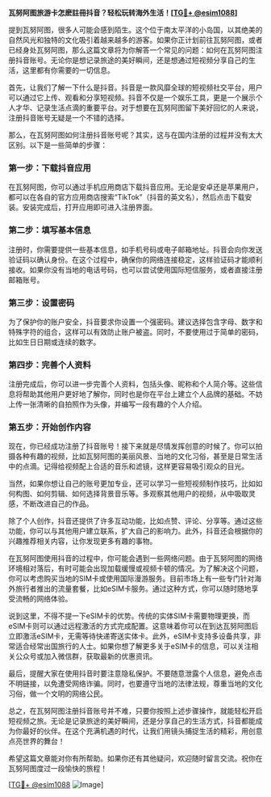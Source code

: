 **瓦努阿图旅游卡怎麽註冊抖音？轻松玩转海外生活！[[TG💪+ @esim1088](https://t.me/s/esim1088)]**

提到瓦努阿图，很多人可能会感到陌生。这个位于南太平洋的小岛国，以其绝美的自然风光和独特的文化吸引着越来越多的游客。如果你正计划前往瓦努阿图，或者已经身处瓦努阿图，那么这篇文章将为你解答一个常见的问题：如何在瓦努阿图注册抖音账号。无论你是想记录旅途的美好瞬间，还是想通过短视频分享自己的生活，这里都有你需要的一切信息。

首先，让我们了解一下什么是抖音。抖音是一款风靡全球的短视频社交平台，用户可以通过它上传、观看和分享短视频。抖音不仅是一个娱乐工具，更是一个展示个人才华、记录生活点滴的重要平台。对于想要在瓦努阿图留下美好回忆的人来说，注册抖音账号无疑是一个不错的选择。

那么，在瓦努阿图如何注册抖音账号呢？其实，这与在国内注册的过程并没有太大区别。以下是一些简单的步骤：

### 第一步：下载抖音应用

在瓦努阿图，你可以通过手机应用商店下载抖音应用。无论是安卓还是苹果用户，都可以在各自的官方应用商店搜索“TikTok”（抖音的英文名），然后点击下载安装。安装完成后，打开应用即可进入注册界面。

### 第二步：填写基本信息

注册时，你需要提供一些基本信息，如手机号码或电子邮箱地址。抖音会向你发送验证码以确认身份。在这个过程中，确保你的网络连接稳定，这样验证码才能顺利接收。如果你没有当地的电话号码，也可以尝试使用国际短信服务，或者直接注册邮箱账号。

### 第三步：设置密码

为了保护你的账户安全，抖音要求你设置一个强密码。建议选择包含字母、数字和特殊字符的组合，这样可以有效防止账户被盗。同时，不要使用过于简单的密码，比如生日日期或连续的数字。

### 第四步：完善个人资料

注册完成后，你可以进一步完善个人资料，包括头像、昵称和个人简介等。这些信息将帮助其他用户更好地了解你，同时也是你在平台上建立个人品牌的基础。不妨上传一张清晰的自拍照作为头像，并编写一段有趣的个人介绍。

### 第五步：开始创作内容

现在，你已经成功注册了抖音账号！接下来就是尽情发挥创意的时候了。你可以拍摄各种有趣的视频，比如瓦努阿图的美丽风景、当地的文化习俗，甚至是日常生活中的点滴。记得给视频配上合适的音乐和滤镜，这样更容易吸引观众的目光。

当然，如果你想让自己的账号更加专业，还可以学习一些短视频制作技巧，比如如何构图、如何剪辑、如何选择背景音乐等。多观察其他用户的视频，从中吸取灵感，不断改进自己的作品。

除了个人创作，抖音还提供了许多互动功能，比如点赞、评论、分享等。通过这些功能，你可以与其他用户建立联系，扩大自己的影响力。此外，抖音还会根据你的兴趣推荐相关内容，让你发现更多有趣的事物。

在瓦努阿图使用抖音的过程中，你可能会遇到一些网络问题。由于瓦努阿图的网络环境相对落后，有时可能会出现加载缓慢或视频卡顿的情况。为了解决这个问题，你可以考虑购买当地的SIM卡或使用国际漫游服务。目前市场上有一些专门针对海外旅行者推出的流量套餐，比如eSIM卡服务。通过这种方式，你可以随时随地享受流畅的网络体验。

说到这里，不得不提一下eSIM卡的优势。传统的实体SIM卡需要物理更换，而eSIM卡则可以通过远程激活的方式完成配置。这意味着你可以在到达瓦努阿图后立即激活eSIM卡，无需等待快递寄送实体卡。此外，eSIM卡支持多设备共享，非常适合经常出国旅行的人士。如果你想了解更多关于eSIM卡的信息，可以关注相关公众号或加入微信群，获取最新的优惠资讯。

最后，提醒大家在使用抖音时要注意隐私保护。不要随意泄露个人信息，避免点击不明链接，以免遭受网络诈骗。同时，也要遵守当地的法律法规，尊重当地的文化习俗，做一个文明的网络公民。

总之，在瓦努阿图注册抖音账号并不难，只要你按照上述步骤操作，就能轻松开启短视频之旅。无论是记录旅途的美好瞬间，还是分享自己的生活方式，抖音都能成为你最好的伙伴。在这个充满机遇的时代，让我们用镜头捕捉生活的精彩，用创意点亮世界的舞台！

希望这篇文章能对你有所帮助。如果你还有其他疑问，欢迎随时留言交流。祝你在瓦努阿图度过一段愉快的旅程！

[[TG💪+ @esim1088](https://t.me/s/esim1088) ![Image](https://i.postimg.cc/4NQfJmqS/Snipaste-2025-05-13-00-14-12.png)]